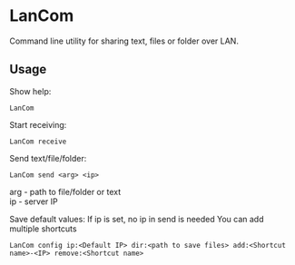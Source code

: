 # LanCom
Command line utility for sharing text, files or folder over LAN.

## Usage
Show help:
```terminal
LanCom
```
Start receiving:
```terminal
LanCom receive
```
Send text/file/folder:
```terminal
LanCom send <arg> <ip>
```
arg - path to file/folder or text<br />
ip - server IP

Save default values:
If ip is set, no ip in send is needed
You can add multiple shortcuts
```terminal
LanCom config ip:<Default IP> dir:<path to save files> add:<Shortcut name>-<IP> remove:<Shortcut name>
```
